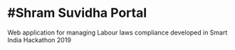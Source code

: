 # #Shram Suvidha Portal 

Web application for managing Labour laws compliance developed in Smart India Hackathon 2019
